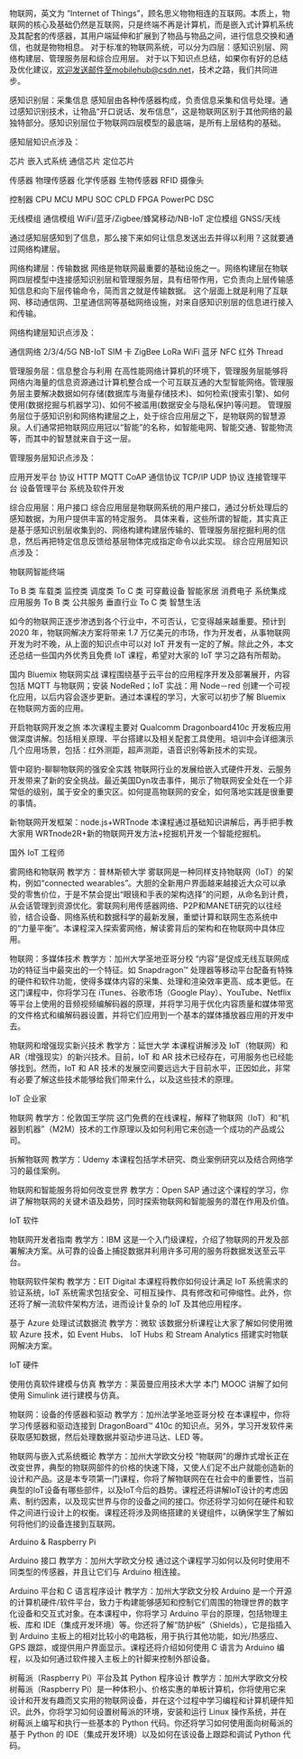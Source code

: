 物联网，英文为 “Internet of Things”，顾名思义物物相连的互联网。本质上，物联网的核心及基础仍然是互联网，只是终端不再是计算机，而是嵌入式计算机系统及其配套的传感器，其用户端延伸和扩展到了物品与物品之间，进行信息交换和通信，也就是物物相息。
对于标准的物联网系统，可以分为四层：感知识别层、网络构建层、管理服务层和综合应用层。
对于以下知识点总结，如果你有好的总结及优化建议，欢迎发送邮件至mobilehub@csdn.net，技术之路，我们共同进步。


感知识别层：采集信息
感知层由各种传感器构成，负责信息采集和信号处理。通过感知识别技术，让物品“开口说话、发布信息”，这是物联网区别于其他网络的最独特部分。感知识别层位于物联网四层模型的最底端，是所有上层结构的基础。

感知层知识点涉及：


芯片
  嵌入式系统
  通信芯片
  定位芯片

传感器
  物理传感器
  化学传感器
  生物传感器
  RFID
  摄像头

控制器
  CPU
  MCU
  MPU
  SOC
  CPLD
  FPGA
  PowerPC
  DSC

无线模组
  通信模组
    WiFi/蓝牙/Zigbee/蜂窝移动/NB-IoT
  定位模组
    GNSS/天线

通过感知层感知到了信息，那么接下来如何让信息发送出去并得以利用？这就要通过网络构建层。



网络构建层：传输数据
网络是物联网最重要的基础设施之一。网络构建层在物联网四层模型中连接感知识别层和管理服务层，具有纽带作用，它负责向上层传输感知信息和向下层传输命令，简而言之就是传输数据。
这个层面上就是利用了互联网、移动通信网、卫星通信网等基础网络设施，对来自感知识别层的信息进行接入和传输。

网络构建层知识点涉及：

通信网络
  2/3/4/5G
  NB-IoT
  SIM 卡
  ZigBee
  LoRa
  WiFi
  蓝牙
  NFC
  红外
  Thread

管理服务层：信息整合与利用
在高性能网络计算机的环境下，管理服务层能够将网络内海量的信息资源通过计算机整合成一个可互联互通的大型智能网络。管理服务层主要解决数据如何存储(数据库与海量存储技术)、如何检索(搜索引擎)、如何使用(数据挖掘与机器学习)、如何不被滥用(数据安全与隐私保护)等问题。
管理服务层位于感知识别和网络构建层之上，处于综合应用层之下，是物联网的智慧源泉。人们通常把物联网应用冠以“智能”的名称，如智能电网、智能交通、智能物流等，而其中的智慧就来自于这一层。

管理服务层知识点涉及：

应用开发平台
协议
HTTP
MQTT
CoAP
通信协议
TCP/IP
UDP 协议
连接管理平台
设备管理平台
系统及软件开发

综合应用层：用户接口
综合应用层是物联网系统的用户接口，通过分析处理后的感知数据，为用户提供丰富的特定服务。
具体来看，这些所谓的智能，其实真正是基于感知识别层收集到的、网络构建构建层传输的、管理服务层挖掘利用的信息，然后再把特定信息反馈给基层物体完成指定命令以此实现。
综合应用层知识点涉及：

物联网智能终端

To B 类
  车载类
  监控类
  调度类
To C 类
  可穿戴设备
  智能家居
  消费电子
  系统集成应用服务
To B 类
  公共服务
  垂直行业
To C 类
  智慧生活

如今的物联网正逐步渗透到各个行业中，不可否认，它变得越来越重要。预计到 2020 年，物联网解决方案将带来 1.7 万亿美元的市场，作为开发者，从事物联网开发为时不晚，从上面的知识点中可以对 IoT 开发有一定的了解。除此之外，本文还总结一些国内外优秀且免费 IoT 课程，希望对大家的 IoT 学习之路有所帮助。



国内
Bluemix 物联网实战
课程围绕基于云平台的应用程序开发及部署展开，内容包括 MQTT 与物联网；安装 NodeRed；IoT 实战：用 Node－red 创建一个可视化应用，以后内容会逐步更新。通过本课程的学习，大家可以初步了解 Bluemix 在物联网方面的应用。

开启物联网开发之旅
本次课程主要对 Qualcomm Dragonboard410c 开发板应用做深度讲解。包括相关原理、平台搭建以及相关配套工具使用。培训中会详细演示几个应用场景，包括：红外测距，超声测距，语音识别等新技术的实现。

管中窥豹-聊聊物联网的强安全实践
物联网行业的发展给嵌入式硬件开发、云服务开发带来了新的安全挑战。最近美国Dyn攻击事件，揭示了物联网安全处在一个非常低的级别，属于安全的重灾区。如何提高物联网的安全，如何落地实践是很重要的事情。

新物联网开发框架：node.js+WRTnode
本课程通过基础知识讲解后，再手把手教大家用 WRTnode2R+新的物联网开发方法+挖掘机开发一个智能挖掘机。



国外
IoT 工程师

雾网络和物联网 教学方：普林斯顿大学
雾联网是一种同样支持物联网（loT）的架构，例如“connected wearables”。大胆的全新用户界面越来越接近大众可以承受的零售价位，于是不禁会提出“眼镜和手表的架构选择”的问题，从命名到计费，从会话管理到资源优化。雾联网利用传感器网络、P2P和MANET研究的以往经验，结合设备、网络系统和数据科学的最新发展，重塑计算和联网生态系统中的“力量平衡”。本课程深入探索雾网络，解读雾背后的架构和在物联网中具体应用。

物联网：多媒体技术 教学方：加州大学圣地亚哥分校
“内容”是促成无线互联网成功的特征当中最突出的一个特征。如 Snapdragon™ 处理器等移动平台配备有特殊的硬件和软件功能，使得多媒体内容的采集、处理和渲染效率更高、成本更低。在这门课程中，你将学习在 iTunes、谷歌市场（Google Play）、YouTube、Netflix 等平台上使用的音频视频编解码器的原理，并将学习用于优化内容质量和媒体带宽的文件格式和编解码器设置，并将它们应用到一个基本的媒体播放器应用的开发中去。

物联网和增强现实新兴技术 教学方：延世大学
本课程讲解涉及 IoT（物联网）和 AR（增强现实）的新兴技术。目前，IoT 和 AR 技术已经存在，可用服务也已经能够找到。然而，IoT 和 AR 技术的发展空间要远远大于目前水平，正因如此，非常有必要了解这些技术能够给我们带来什么，以及这些技术的原理。



IoT 企业家

物联网 教学方：伦敦国王学院
这门免费的在线课程，解释了物联网（IoT）和“机器到机器”（M2M）技术的工作原理以及如何利用它来创造一个成功的产品或公司。

拆解物联网 教学方：Udemy
本课程包括学术研究、商业案例研究以及结合网络学习的最佳案例。



物联网和智能服务将如何改变世界 教学方：Open SAP
通过这个课程的学习，你讲了解物联网的关键术语及趋势，同时探索物联网和智能服务的潜在作用及价值。



IoT 软件

物联网开发者指南 教学方：IBM
这是一个入门级课程，介绍了物联网的开发及部署解决方案。从可靠的设备上捕捉数据并利用许多可用的服务将数据发送至云平台。

物联网软件架构 教学方：EIT Digital
本课程将教你如何设计满足 IoT 系统需求的验证系统，IoT 系统需求包括安全、可相互操作、具有修改和可伸缩性。此外，你还将了解一流软件架构方法，进而设计复杂的 IoT 及其他应用程序。

基于 Azure 处理试试数据流 教学方：微软
该数据分析课程让大家了解如何使用微软 Azure 技术，如 Event Hubs、 IoT Hubs 和 Stream Analytics 搭建实时物联网解决方案。


IoT 硬件

使用仿真软件建模与仿真 教学方：莱茵曼应用技术大学
本门 MOOC 讲解了如何使用 Simulink 进行建模与仿真。

物联网：设备的传感器和驱动 教学方：加州法学圣地亚哥分校
在本课程中，你将学习传感器和驱动连接到 DragonBoard™ 410c 的知识点。另外，学习开发软件来获取感知数据，然后处理数据并驱动步进马达、LED 等。



物联网与嵌入式系统概论 教学方：加州大学欧文分校
“物联网”的爆炸式增长正在改变世界，典型的物联网部件的价格的快速下降，又使人们足不出户就能创造新的设计和产品。这是本专项第一门课程，你将了解物联网在在社会中的重要性，当前典型的IoT设备有哪些部件，以及IoT今后的趋势。课程还将讲解IoT设计的考虑因素、制约因素，以及现实世界与你的设备之间的接口。你还将学习如何在硬件和软件之间进行设计上的权衡。课程还将涉及网络搭建的关键组件，以确保学生了解如何将他们的设备连接到互联网。

Arduino & Raspberry Pi

Arduino 接口 教学方：加州大学欧文分校
通过这个课程学习如何以及何时使用不同类型的传感器，并且让它们与 Arduino 相连接。

Arduino 平台和 C 语言程序设计 教学方：加州大学欧文分校
Arduino 是一个开源的计算机硬件/软件平台，致力于构建能够感知和控制它们周围的物理世界的数字化设备和交互式对象。在本课程中，你将学习 Arduino 平台的原理，包括物理主板、库和 IDE（集成开发环境）等。你还将了解“防护板”（Shields），它是指插入到 Arduino 主板上的相对比较小的电路板，用于执行其他功能，如光/热感应、GPS 跟踪，或提供用户界面显示。课程还将介绍如何使用 C 语言为 Arduino 编程，以及如何通过软件接入主板上的针脚来控制外部设备。

树莓派（Raspberry Pi）平台及其 Python 程序设计 教学方：加州大学欧文分校
树莓派（Raspberry Pi）是一种体积小、价格实惠的单板计算机，你将使用它来设计和开发有趣而又实用的物联网设备，并在这个过程中学习编程和计算机硬件知识。此外，你将学习如何设置树莓派的环境，安装和运行 Linux 操作系统，并在树莓派上编写和执行一些基本的 Python 代码。你还将学习如何使用面向树莓派的基于 Python 的 IDE（集成开发环境）以及如何在该设备上跟踪和调试 Python 代码。
